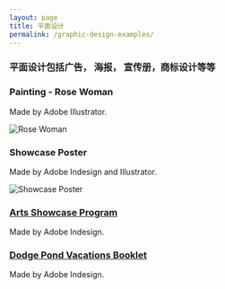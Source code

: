 ```yaml
---
layout: page
title: 平面设计
permalink: /graphic-design-examples/
---
```


### 平面设计包括广告， 海报， 宣传册，商标设计等等

### Painting - Rose Woman

Made by Adobe Illustrator.

![Rose Woman](/images/roseWomanFinal5BWN.jpg "Rose Woman")

### Showcase Poster

Made by Adobe Indesign and Illustrator.

![Showcase Poster](/images/artsShow2017Flyer8.5x11.jpg "Showcase Poster")

### [Arts Showcase Program](http://www.thearcjslc.org/sites/default/files/2019-08/artsShowProgram2019.pdf)

Made by Adobe Indesign.

### [Dodge Pond Vacations Booklet](http://www.thearcjslc.org/sites/default/files/2019-08/dpBooklet2019.pdf)

Made by Adobe Indesign.
